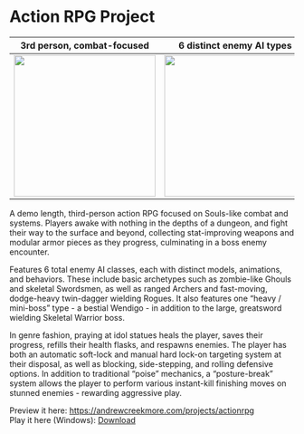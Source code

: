 # Action RPG Project

3rd person, combat-focused | 6 distinct enemy AI types | modular equipment system | developed in Unreal Engine 4
|------------|-------------|-------------|-------------|
| <img src="https://github.com/andrewcreekmore/ActionRPGProject/assets/44483269/2562975b-3869-4975-81c3-2f6652d9df5b" width="250"> | <img src="https://github.com/andrewcreekmore/ActionRPGProject/assets/44483269/463a7474-ae43-4dcc-98a2-de06a05e9e25" width="250"> | <img src="https://github.com/andrewcreekmore/ActionRPGProject/assets/44483269/cb82dc0e-dbb4-42a1-b8fa-08550046edaf" width="250"> | <img src="https://github.com/andrewcreekmore/ActionRPGProject/assets/44483269/1e4fde7c-db4a-414d-886f-f4094e5aa5b2" width="250"> |  


A demo length, third-person action RPG focused on Souls-like combat and systems. Players awake with nothing in the depths of a dungeon, and fight their way to the surface and beyond, collecting stat-improving weapons and modular armor pieces as they progress, culminating in a boss enemy encounter.  

Features 6 total enemy AI classes, each with distinct models, animations, and behaviors. These include basic archetypes such as zombie-like Ghouls and skeletal Swordsmen, as well as ranged Archers and fast-moving, dodge-heavy twin-dagger wielding Rogues. It also features one “heavy / mini-boss” type - a bestial Wendigo - in addition to the large, greatsword wielding Skeletal Warrior boss.

In genre fashion, praying at idol statues heals the player, saves their progress, refills their health flasks, and respawns enemies. The player has both an automatic soft-lock and manual hard lock-on targeting system at their disposal, as well as blocking, side-stepping, and rolling defensive options. In addition to traditional “poise” mechanics, a “posture-break” system allows the player to perform various instant-kill finishing moves on stunned enemies - rewarding aggressive play.

Preview it here: https://andrewcreekmore.com/projects/actionrpg  
Play it here (Windows): [Download](https://drive.google.com/file/d/1aUZ3IhFJOaD7NjLIIzOBAaum8KmxyvjM/view?usp=sharing)
